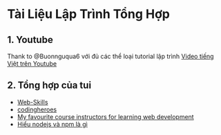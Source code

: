 # Tài Liệu Lập Trình Tổng Hợp
## 1. Youtube
Thank to @Buonnguqua6 với đủ các thể loại tutorial lập trình
[Video tiếng Việt trên Youtube](./Youtube/README.md)

## 2. Tổng hợp của tui

- [Web-Skills](https://andreasbm.github.io/web-skills/)
- [codingheroes](https://codingheroes.io/resources/)
- [My favourite course instructors for learning web development
](https://www.reddit.com/r/webdev/comments/9sd0zm/my_favourite_course_instructors_for_learning_web/)
- [Hiểu nodejs và npm là gì](https://www.coursera.org/learn/server-side-nodejs)